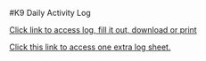 #K9 Daily Activity Log


[Click link to access log, fill it out, download or print](https://www.sejda.com/share/878c520b75bd42d3a45ef40a92c4c873-Bue2OQA6HIW6CZS9_sYoP_F-Nhfg-kkC26FWRIVEnOltVb8VV_4NqIxn7rCFi9Qi)


[Click this link to access one extra log sheet.](https://www.sejda.com/share/01f9745834704533bba26c812b6691ad-aYosSbCqWGLbnuBpYRT8baBSNjW2iia8A0sfKmO8oe5vowC5gm4u9_7ROsFOEMOo)
